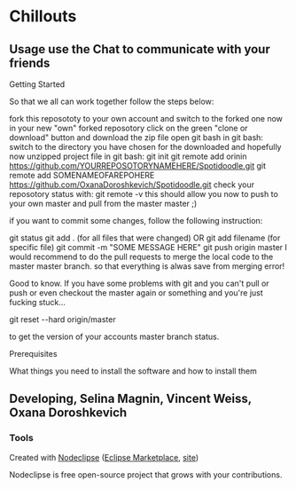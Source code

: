 # Chillouts
## Usage use the Chat to communicate with your friends
Getting Started

So that we all can work together follow the steps below:

fork this reposototy to your own account and switch to the forked one
now in your new "own" forked reposotory click on the green "clone or download" button and download the zip file
open git bash
in git bash: switch to the directory you have chosen for the downloaded and hopefully now unzipped project file
in git bash: git init
git remote add orinin https://github.com/YOURREPOSOTORYNAMEHERE/Spotidoodle.git
git remote add SOMENAMEOFAREPOHERE https://github.com/OxanaDoroshkevich/Spotidoodle.git
check your reposotory status with: git remote -v
this should allow you now to push to your own master and pull from the master master ;)

if you want to commit some changes, follow the following instruction:

git status
git add . (for all files that were changed) OR git add filename (for specific file)
git commit -m "SOME MESSAGE HERE"
git push origin master
I would recommend to do the pull requests to merge the local code to the master master branch. so that everything is alwas save from merging error!

Good to know. If you have some problems with git and you can't pull or push or even checkout the master again or something and you're just fucking stuck...

git reset --hard origin/master

to get the version of your accounts master branch status.

Prerequisites

What things you need to install the software and how to install them

## Developing, Selina Magnin, Vincent Weiss, Oxana Doroshkevich



### Tools

Created with [Nodeclipse](https://github.com/Nodeclipse/nodeclipse-1)
 ([Eclipse Marketplace](http://marketplace.eclipse.org/content/nodeclipse), [site](http://www.nodeclipse.org))   

Nodeclipse is free open-source project that grows with your contributions.
